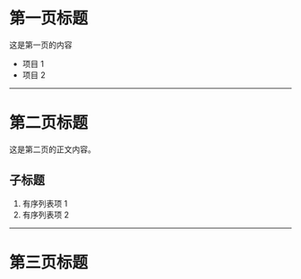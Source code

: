 # 第一页标题
这是第一页的内容

- 项目 1
- 项目 2

---

# 第二页标题

这是第二页的正文内容。

## 子标题

1. 有序列表项 1
2. 有序列表项 2

---

# 第三页标题